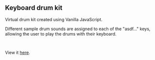 <h2>Keyboard drum kit</h2>
<p>Virtual drum kit created using Vanilla JavaScript.</p>
<p>Different sample drum sounds are assigned to each of the "asdf..." keys, allowing the user to play
the drums with their keyboard.</p>
<br />
<p>View it <a href="https://km-drum-kit.netlify.app/">here</a>.</p>
